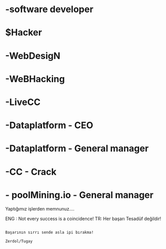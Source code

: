 # -software developer
# $Hacker
# -WebDesigN
# -WeBHacking
# -LiveCC
# -Dataplatform - CEO
# -Dataplatform - General manager
# -CC - Crack
# - poolMining.io - General manager

Yaptığımız işlerden memnunuz....




ENG : Not every success is a coincidence!
TR: Her başarı Tesadüf değildir!



                                                                                   Başarının sırrı sende asla ipi bırakma!
                                                                                                Zerdol/Tugay

